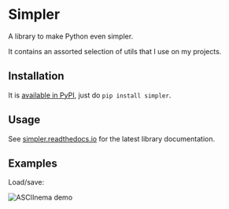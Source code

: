 # Simpler

A library to make Python even simpler.

It contains an assorted selection of utils that I use on my projects.

## Installation

It is [available in PyPI](https://pypi.org/project/simpler/), just do `pip install simpler`.

## Usage

See [simpler.readthedocs.io](https://simpler.readthedocs.io/) for the latest library documentation.

## Examples

Load/save:

![ASCIInema demo](https://user-images.githubusercontent.com/9042837/117157062-8ca5ce00-adbe-11eb-90b7-062b6e57dfff.gif)
